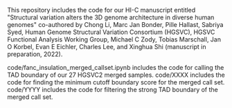 This repository includes the code for our HI-C manuscript entitled "Structural variation alters the 3D genome architecture in diverse human genomes" co-authored by Chong Li, Marc Jan Bonder, Pille Hallast, Sabriya Syed, Human Genome Structural Variation Consortium (HGSVC), HGSVC Functional Analysis Working Group, Michael C Zody, Tobias Marschall, Jan O Korbel, Evan E Eichler, Charles Lee, and Xinghua Shi (manuscript in preparation, 2022). 

code/fanc_insulation_merged_callset.ipynb includes the code for calling the TAD boundary of our 27 HGSVC2 merged samples. 
code/XXXX includes the code for finding the minimum cutoff boundary score for the merged call set.
code/YYYY includes the code for filtering the strong TAD boundary of the merged call set.
